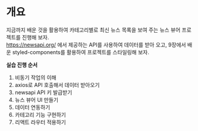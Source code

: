 # 개요
지금까지 배운 것을 활용하여 카테고리별로 최신 뉴스 목록을 보여 주는 뉴스 뷰어 프로젝트를 진행해 보자.  
https://newsapi.org/ 에서 제공하는 API를 사용하여 데이터를 받아 오고, 9장에서 배운 styled-components를 활용하여 프로젝트를 스타일링해 보자.

__실습 진행 순서__
1. 비동기 작업의 이해
2. axios로 API 호출해서 데이터 받아오기
3. newsapi API 키 발급받기
4. 뉴스 뷰어 UI 만들기
5. 데이터 연동하기
6. 카테고리 기능 구현하기
7. 리액트 라우터 적용하기